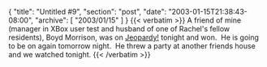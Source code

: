 {
  "title": "Untitled #9",
  "section": "post",
  "date": "2003-01-15T21:38:43-08:00",
  "archive": [
    "2003/01/15"
  ]
}
{{< verbatim >}}
A friend of mine (manager in XBox user test and husband of one of Rachel's fellow residents), Boyd Morrison, was on <A href="http://www.jeopardy.com/mini_sites/archive_header/index.html?/">Jeopardy!</A>&nbsp;tonight and won.&nbsp; He is going to be on again tomorrow night.&nbsp; He threw a party at another friends house and we watched tonight.
{{< /verbatim >}}
